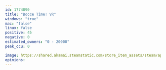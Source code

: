 ```yaml
---
id: 1774890
title: "Bocce Time! VR"
windows: "true"
mac: "false"
linux: false
positive: 45
negative: 0
estimated_owners: "0 - 20000"
peak_ccu: 0

image: https://shared.akamai.steamstatic.com/store_item_assets/steam/apps/1774890/header.jpg?t=1726543487
opinions:
---
```

